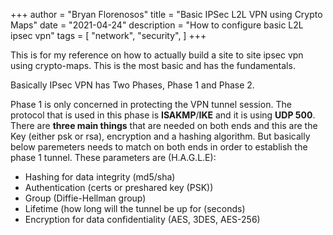 +++
author = "Bryan Florenosos"
title = "Basic IPSec L2L VPN using Crypto Maps"
date = "2021-04-24"
description = "How to configure basic L2L ipsec vpn"
tags = [
    "network",
    "security",
]
+++

This is for my reference on how to actually build a site to site ipsec vpn using crypto-maps. This is the most basic and has the fundamentals.  

Basically IPsec VPN has Two Phases, Phase 1 and Phase 2.

Phase 1 is only concerned in protecting the VPN tunnel session. The protocol that is used in this phase is **ISAKMP**/**IKE** and it is using **UDP 500**. There are **three main things** that are needed on both ends and this are the Key (either psk or rsa), encryption and a hashing algorithm. But basically below paremeters needs to match on both ends in order to establish the phase 1 tunnel. These parameters are (H.A.G.L.E):  

* Hashing for data integrity (md5/sha)  
* Authentication (certs or preshared key (PSK))
* Group (Diffie-Hellman group)
* Lifetime (how long will the tunnel be up for (seconds)
* Encryption for data confidentiality (AES, 3DES, AES-256)  